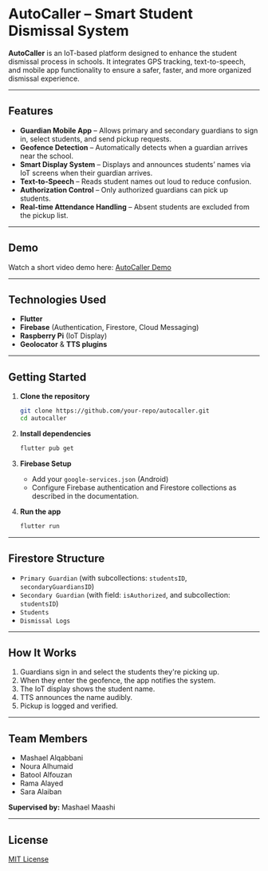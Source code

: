 # AutoCaller – Smart Student Dismissal System

**AutoCaller** is an IoT-based platform designed to enhance the student dismissal process in schools. It integrates GPS tracking, text-to-speech, and mobile app functionality to ensure a safer, faster, and more organized dismissal experience.

---

## Features

- **Guardian Mobile App** – Allows primary and secondary guardians to sign in, select students, and send pickup requests.
- **Geofence Detection** – Automatically detects when a guardian arrives near the school.
- **Smart Display System** – Displays and announces students’ names via IoT screens when their guardian arrives.
- **Text-to-Speech** – Reads student names out loud to reduce confusion.
- **Authorization Control** – Only authorized guardians can pick up students.
- **Real-time Attendance Handling** – Absent students are excluded from the pickup list.

---

## Demo

Watch a short video demo here: [AutoCaller Demo](https://youtu.be/jxDsLSj3528?feature=shared)

---

## Technologies Used

- **Flutter** 
- **Firebase** (Authentication, Firestore, Cloud Messaging)
- **Raspberry Pi** (IoT Display)
- **Geolocator** & **TTS plugins**

---

## Getting Started

1. **Clone the repository**
   ```bash
   git clone https://github.com/your-repo/autocaller.git
   cd autocaller
   ```

2. **Install dependencies**
   ```bash
   flutter pub get
   ```

3. **Firebase Setup**
   - Add your `google-services.json` (Android) 
   - Configure Firebase authentication and Firestore collections as described in the documentation.

4. **Run the app**
   ```bash
   flutter run
   ```

---

## Firestore Structure

- `Primary Guardian` (with subcollections: `studentsID`, `secondaryGuardiansID`)
- `Secondary Guardian` (with field: `isAuthorized`, and subcollection: `studentsID`)
- `Students`
- `Dismissal Logs`

---

## How It Works

1. Guardians sign in and select the students they're picking up.
2. When they enter the geofence, the app notifies the system.
3. The IoT display shows the student name.
4. TTS announces the name audibly.
5. Pickup is logged and verified.

---

## Team Members

- Mashael Alqabbani
- Noura Alhumaid  
- Batool Alfouzan  
- Rama Alayed  
- Sara Alaiban  

**Supervised by:** Mashael Maashi

---



## License

[MIT License](LICENSE)
